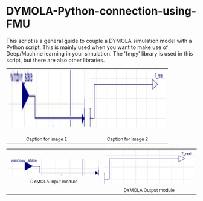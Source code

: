 # DYMOLA-Python-connection-using-FMU
This script is a general guide to couple a DYMOLA simulation model with a Python script. This is mainly used when you want to make use of Deep/Machine learning in your simulation. The 'fmpy' library is used in this script, but there are also other libraries.

<div align="center">

<table>
  <tr>
    <td align="center" style="vertical-align: top;">
      <img src="input.JPG" alt="Image 1" width="200" height="150"/><br/><br/>
      <sub>Caption for Image 1</sub>
    </td>
    <td align="center" style="vertical-align: top;">
      <img src="output.JPG" alt="Image 2" width="200" height="150"/><br/><br/>
      <sub>Caption for Image 2</sub>
    </td>
  </tr>
</table>

</div>


<div align="center">

<table>
  <tr>
    <td align="center">
      <img src="input.JPG" alt="Image 1" width="400"/><br/>
      <sub>DYMOLA Input module</sub>
    </td>
    <td align="center">
      <img src="output.JPG" alt="Image 2" width="400"/><br/>
      <sub>DYMOLA Output module</sub>
    </td>
  </tr>
</table>

</div>

